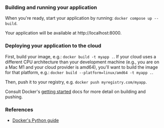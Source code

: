 ### Building and running your application

When you're ready, start your application by running:
`docker compose up --build`.

Your application will be available at http://localhost:8000.

### Deploying your application to the cloud

First, build your image, e.g.: `docker build -t myapp .`.
If your cloud uses a different CPU architecture than your development
machine (e.g., you are on a Mac M1 and your cloud provider is amd64),
you'll want to build the image for that platform, e.g.:
`docker build --platform=linux/amd64 -t myapp .`.

Then, push it to your registry, e.g. `docker push myregistry.com/myapp`.

Consult Docker's [getting started](https://docs.docker.com/go/get-started-sharing/)
docs for more detail on building and pushing.

### References
* [Docker's Python guide](https://docs.docker.com/language/python/)
<!-- * react-scripts in package.json -->

<!-- ssl for dashboard.adeeny.com locations -->
<!-- /etc/letsencrypt/live/dashboard.adeeny.com/fullchain.pem
    /etc/letsencrypt/live/dashboard.adeeny.com/privkey.pem -->